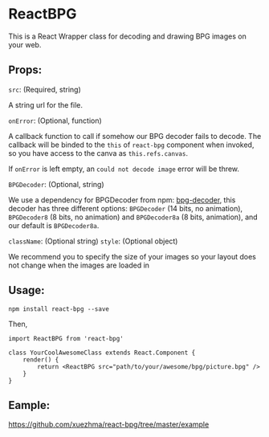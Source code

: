 # ReactBPG
This is a React Wrapper class for decoding and drawing BPG images on your web.

## Props:

`src`: (Required, string)

A string url for the file.

`onError`: (Optional, function)

A callback function to call if somehow our BPG decoder fails to decode. The callback will be binded to the `this` of `react-bpg` component when invoked, so you have access to the canva as `this.refs.canvas`.

If `onError` is left empty, an `could not decode image` error will be threw.

`BPGDecoder`: (Optional, string)

We use a dependency for BPGDecoder from npm: [bpg-decoder](https://www.npmjs.com/package/bpg-decoder/), this decoder has three different options: `BPGDecoder` (14 bits, no animation), `BPGDecoder8` (8 bits, no animation) and `BPGDecoder8a` (8 bits, animation), and our default is `BPGDecoder8a`.

`className`: (Optional string)
`style`: (Optional object)

We recommend you to specify the size of your images so your layout does  not change when the images are loaded in

## Usage:

```
npm install react-bpg --save

```
Then,
```
import ReactBPG from 'react-bpg'

class YourCoolAwesomeClass extends React.Component {
	render() {
		return <ReactBPG src="path/to/your/awesome/bpg/picture.bpg" />
	}
}
```

## Eample:
https://github.com/xuezhma/react-bpg/tree/master/example
